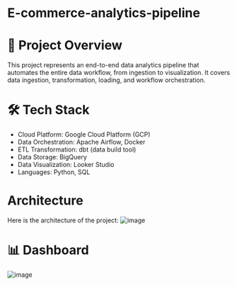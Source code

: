 # E-commerce-analytics-pipeline 
 
# 🚀 Project Overview

This project represents an end-to-end data analytics pipeline that automates the entire data workflow, from ingestion to visualization. It covers data ingestion, transformation, loading, and workflow orchestration.

# 🛠️ Tech Stack

- Cloud Platform: Google Cloud Platform (GCP)
- Data Orchestration: Apache Airflow, Docker
- ETL Transformation: dbt (data build tool)
- Data Storage: BigQuery
- Data Visualization: Looker Studio
- Languages: Python, SQL

#  Architecture

Here is the architecture of the project:
![image](https://github.com/user-attachments/assets/4068199f-3019-4c38-ad30-08762d2b89e6)




# 📊 Dashboard

![image](https://github.com/user-attachments/assets/d955daae-6564-4ac3-9f0f-c34746a2e017)







